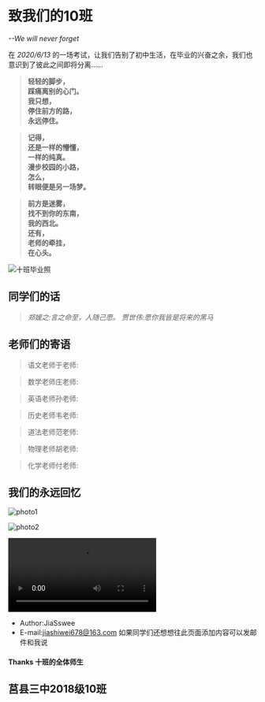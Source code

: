 # 致我们的10班 #
*--We will never forget*

在 *2020/6/13* 的一场考试，让我们告别了初中生活，在毕业的兴奋之余，我们也意识到了彼此之间即将分离……

>**轻轻的脚步，**  
**踩痛离别的心门。**  
**我只想，**  
**停住前方的路，**  
**永远停住。**

>**记得，**  
**还是一样的懵懂，**  
**一样的纯真。**  
**漫步校园的小路，**  
**怎么，**  
**转眼便是另一场梦。**

>**前方是迷雾，**  
**找不到你的东南，**  
**我的西北。**  
**还有，**  
**老师的牵挂，**  
**在心头。**

![十班毕业照](https://cdn.jsdelivr.net/gh/jxsz201810/jxsz201810.github.io@res/32bfd8dc82be0fad.jpg?raw=true)

## 同学们的话 ##

>*郑媛之:言之命至，人随己愿。*
>*贾世伟:愿你我皆是将来的黑马*


## 老师们的寄语 ##
>语文老师于老师:

>数学老师庄老师:

>英语老师孙老师:

>历史老师韦老师:

>道法老师范老师:

>物理老师胡老师:

>化学老师付老师:



## 我们的永远回忆 ##

![photo1](https://cdn.jsdelivr.net/gh/jxsz201810/jxsz201810.github.io@res/-644aff6f840b8422.jpg)

![photo2](https://cdn.jsdelivr.net/gh/jxsz201810/jxsz201810.github.io@res/-3ad88d681b58368f.jpg)

![video1](https://cdn.jsdelivr.net/gh/jxsz201810/jxsz201810.github.io@res/QQ%E8%A7%86%E9%A2%91_af172516452f4ec815793b5b3cadb92f1625488790.mp4?raw=true)

* Author:JiaSswee 
* E-mail:jiashiwei678@163.com 如果同学们还想想往此页面添加内容可以发邮件和我说 
####  Thanks 十班的全体师生 ####

## 莒县三中2018级10班 ###



